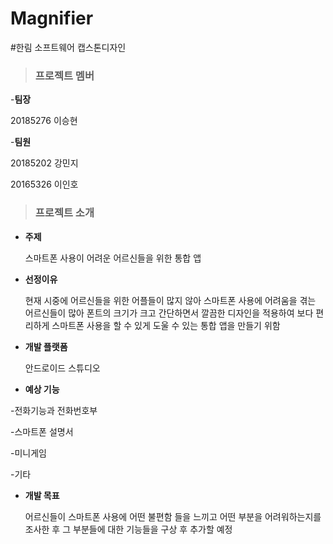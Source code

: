 # Magnifier
#한림 소프트웨어 캡스톤디자인

>### 프로젝트 멤버

-**팀장**

20185276 이승현

-**팀원**

20185202 강민지

20165326 이인호


>### 프로젝트 소개

* **주제**

    스마트폰 사용이 어려운 어르신들을 위한 통합 앱

* **선정이유**

    현재 시중에 어르신들을 위한 어플들이 많지 않아 스마트폰 사용에 어려움을 겪는 어르신들이 많아
 폰트의 크기가 크고 간단하면서 깔끔한 디자인을 적용하여 보다 편리하게 스마트폰 사용을 할 수
 있게 도울 수 있는 통합 앱을 만들기 위함
 
* **개발 플랫폼**

   안드로이드 스튜디오

* **예상 기능**

-전화기능과 전화번호부

-스마트폰 설명서

-미니게임

-기타


* **개발 목표**

   어르신들이 스마트폰 사용에 어떤 불편함 들을 느끼고 어떤 부분을 어려워하는지를 조사한 후 
그 부분들에 대한 기능들을 구상 후 추가할 예정
